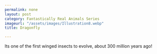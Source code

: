 ```yaml
---
permalink: none
layout: post
category: Fantastically Real Animals Series
imageurl: "/assets/images/Illustration8.webp"
title: Dragonfly

---
```


Its one of the first winged insects to evolve, about 300 million years ago!
